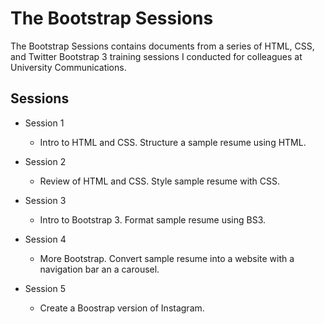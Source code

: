 # The Bootstrap Sessions

The Bootstrap Sessions contains documents from a series of HTML, CSS, and Twitter Bootstrap 3 training sessions I conducted for colleagues at University Communications.

## Sessions

- Session 1

  - Intro to HTML and CSS. Structure a sample resume using HTML.

- Session 2

  - Review of HTML and CSS. Style sample resume with CSS.
  
- Session 3

  - Intro to Bootstrap 3. Format sample resume using BS3.
  
- Session 4
  
  - More Bootstrap. Convert sample resume into a website with a navigation bar an a carousel.

- Session 5

	- Create a Boostrap version of Instagram. 
